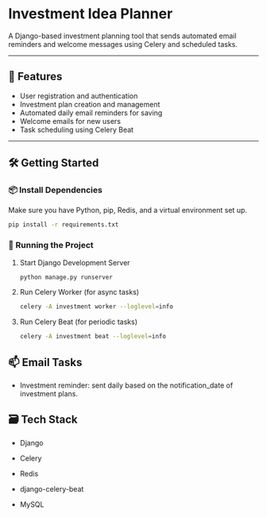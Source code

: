  # Investment Idea Planner

  A Django-based investment planning tool that sends automated email reminders and welcome messages using Celery and scheduled tasks.

  ---

  ## 🚀 Features

  - User registration and authentication
  - Investment plan creation and management
  - Automated daily email reminders for saving
  - Welcome emails for new users
  - Task scheduling using Celery Beat

  ---

  ## 🛠️ Getting Started

  ### 📦 Install Dependencies

  Make sure you have Python, pip, Redis, and a virtual environment set up.

  ```bash
  pip install -r requirements.txt
  ```

### 🔧 Running the Project
1.  Start Django Development Server
    ```bash
    python manage.py runserver
    ```


2. Run Celery Worker (for async tasks)
    ```bash
    celery -A investment worker --loglevel=info
    ```

3. Run Celery Beat (for periodic tasks)
    ```bash
    celery -A investment beat --loglevel=info
    ```

## 📫 Email Tasks
- Investment reminder: sent daily based on the notification_date of investment plans.

## 🗃️ Tech Stack
- Django

- Celery

- Redis

- django-celery-beat

- MySQL